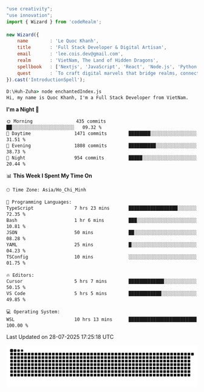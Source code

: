 <!--x axis divider-->

```js 
"use creativity";
"use innovation";
import { Wizard } from 'codeRealm';

new Wizard({
    name        : 'Le Quoc Khanh',
    title       : 'Full Stack Developer & Digital Artisan',
    email       : 'lee.cois.dev@gmail.com',
    realm       : 'VietNam, The Land of Hidden Dragons',
    spellbook   : ['Nextjs', 'JavaScript', 'React', 'Node.js', 'Python', 'Django', 'Cloud Services'],
    quest       : `To craft digital marvels that bridge realms, connect cultures, and bring imagination to life.`,
}).cast('IntroductionSpell');
```

```cmd
D:\Huh-Zuha> node enchantedIndex.js
Hi, my name is Quoc Khanh, I'm a Full Stack Developer from VietNam.
```
<!--START_SECTION:waka-->
**I'm a Night 🦉** 

```text
🌞 Morning                435 commits         ██░░░░░░░░░░░░░░░░░░░░░░░   09.32 % 
🌆 Daytime                1471 commits        ████████░░░░░░░░░░░░░░░░░   31.51 % 
🌃 Evening                1808 commits        ██████████░░░░░░░░░░░░░░░   38.73 % 
🌙 Night                  954 commits         █████░░░░░░░░░░░░░░░░░░░░   20.44 % 
```


📊 **This Week I Spent My Time On** 

```text
🕑︎ Time Zone: Asia/Ho_Chi_Minh

💬 Programming Languages: 
TypeScript               7 hrs 23 mins       ██████████████████░░░░░░░   72.35 % 
Bash                     1 hr 6 mins         ███░░░░░░░░░░░░░░░░░░░░░░   10.81 % 
JSON                     50 mins             ██░░░░░░░░░░░░░░░░░░░░░░░   08.28 % 
YAML                     25 mins             █░░░░░░░░░░░░░░░░░░░░░░░░   04.23 % 
TSConfig                 10 mins             ░░░░░░░░░░░░░░░░░░░░░░░░░   01.75 % 

🔥 Editors: 
Cursor                   5 hrs 7 mins        █████████████░░░░░░░░░░░░   50.15 % 
VS Code                  5 hrs 5 mins        ████████████░░░░░░░░░░░░░   49.85 % 

💻 Operating System: 
WSL                      10 hrs 13 mins      █████████████████████████   100.00 % 
```


 Last Updated on 28-07-2025 17:25:18 UTC
<!--END_SECTION:waka-->
<picture>
  <source media="(prefers-color-scheme: dark)" srcset="https://raw.githubusercontent.com/leecois/leecois/output/github-contribution-grid-snake-dark.svg">
  <source media="(prefers-color-scheme: light)" srcset="https://raw.githubusercontent.com/leecois/leecois/output/github-contribution-grid-snake.svg">
  <img alt="github contribution grid snake animation" src="https://raw.githubusercontent.com/leecois/leecois/output/github-contribution-grid-snake.svg">
</picture>
